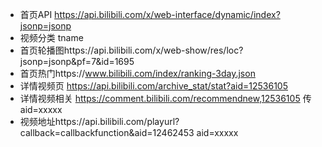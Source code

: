 * 首页API   https://api.bilibili.com/x/web-interface/dynamic/index?jsonp=jsonp
* 视频分类  tname
* 首页轮播图https://api.bilibili.com/x/web-show/res/loc?jsonp=jsonp&pf=7&id=1695
* 首页热门https://www.bilibili.com/index/ranking-3day.json
* 详情视频页 https://api.bilibili.com/archive_stat/stat?aid=12536105  
* 详情视频相关  https://comment.bilibili.com/recommendnew,12536105
传aid=xxxxx
* 视频地址https://api.bilibili.com/playurl?callback=callbackfunction&aid=12462453
aid=xxxxx

